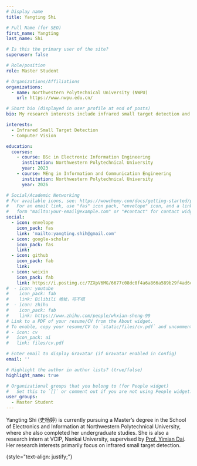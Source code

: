 ```yaml
---
# Display name
title: Yangting Shi

# Full Name (for SEO)
first_name: Yangting 
last_name: Shi

# Is this the primary user of the site?
superuser: false

# Role/position
role: Master Student

# Organizations/Affiliations
organizations:
  - name: Northwestern Polytechnical University (NWPU)
    url: https://www.nwpu.edu.cn/

# Short bio (displayed in user profile at end of posts)
bio: My research interests include infrared small target detection and computer vision.

interests:
  - Infrared Small Target Detection
  - Computer Vision

education:
  courses:
    - course: BSc in Electronic Information Engineering
      institution: Northwestern Polytechnical University
      year: 2023
    - course: MEng in Information and Communication Engineering
      institution: Northwestern Polytechnical University
      year: 2026

# Social/Academic Networking
# For available icons, see: https://wowchemy.com/docs/getting-started/page-builder/#icons
#   For an email link, use "fas" icon pack, "envelope" icon, and a link in the
#   form "mailto:your-email@example.com" or "#contact" for contact widget.
social:
  - icon: envelope
    icon_pack: fas
    link: 'mailto:yangting.shih@gmail.com'
  - icon: google-scholar
    icon_pack: fas
    link: 
  - icon: github
    icon_pack: fab
    link: 
  - icon: weixin
    icon_pack: fab
    link: https://i.postimg.cc/7ZXpV6MG/6677c08dc0f4a6a866a589b29f4ad6c.jpg
#  - icon: youtube
#    icon_pack: fab
#    link: Bilibili 地址，可不填
#  - icon: zhihu
#    icon_pack: fab
#    link: https://www.zhihu.com/people/whxian-sheng-99
# Link to a PDF of your resume/CV from the About widget.
# To enable, copy your resume/CV to `static/files/cv.pdf` and uncomment the lines below.
# - icon: cv
#   icon_pack: ai
#   link: files/cv.pdf

# Enter email to display Gravatar (if Gravatar enabled in Config)
email: ''

# Highlight the author in author lists? (true/false)
highlight_name: true

# Organizational groups that you belong to (for People widget)
#   Set this to `[]` or comment out if you are not using People widget.
user_groups:
  - Master Student
---
```


Yangting Shi (史杨婷) is currently pursuing a Master’s degree in the School of Electronics and Information at Northwestern Polytechnical University, where she also completed her undergraduate studies. She is also a research intern at VCIP, Nankai University, supervised by [Prof. Yimian Dai](https://yimian.grokcv.ai/). Her research interests primarily focus on infrared small target detection.

{style="text-align: justify;"}
